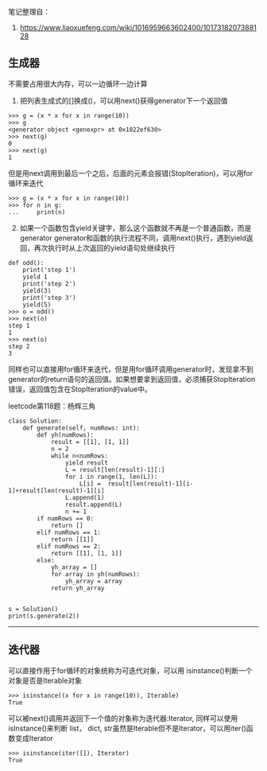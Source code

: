 笔记整理自：
1. https://www.liaoxuefeng.com/wiki/1016959663602400/1017318207388128
## 生成器
不需要占用很大内存，可以一边循环一边计算
1. 把列表生成式的[]换成()，可以用next()获得generator下一个返回值
```
>>> g = (x * x for x in range(10))
>>> g
<generator object <genexpr> at 0x1022ef630>
>>> next(g)
0
>>> next(g)
1
```
但是用next调用到最后一个之后，后面的元素会报错(StopIteration)，可以用for循环来迭代
```
>>> g = (x * x for x in range(10))
>>> for n in g:
...     print(n)
```
2. 如果一个函数包含yield关键字，那么这个函数就不再是一个普通函数，而是generator
generator和函数的执行流程不同，调用next()执行，遇到yield返回，再次执行时从上次返回的yield语句处继续执行
```
def odd():
    print('step 1')
    yield 1
    print('step 2')
    yield(3)
    print('step 3')
    yield(5)
>>> o = odd()
>>> next(o)
step 1
1
>>> next(o)
step 2
3
```
同样也可以直接用for循环来迭代，但是用for循环调用generator时，发现拿不到generator的return语句的返回值。如果想要拿到返回值，必须捕获StopIteration错误，返回值包含在StopIteration的value中。

leetcode第118题：杨辉三角
```
class Solution:
    def generate(self, numRows: int):
        def yh(numRows):
            result = [[1], [1, 1]]
            n = 2
            while n<numRows:
                yield result
                L = result[len(result)-1][:]
                for i in range(1, len(L)):
                    L[i] =  result[len(result)-1][i-1]+result[len(result)-1][i]
                L.append(1)
                result.append(L)
                n += 1
        if numRows == 0:
            return []
        elif numRows == 1:
            return [[1]]
        elif numRows == 2:
            return [[1], [1, 1]]
        else:
            yh_array = []
            for array in yh(numRows):
                yh_array = array
            return yh_array


s = Solution()
print(s.generate(2))
```
***
## 迭代器
可以直接作用于for循环的对象统称为可迭代对象，可以用 isinstance()判断一个对象是否是Iterable对象
```
>>> isinstance((x for x in range(10)), Iterable)
True
```
可以被next()调用并返回下一个值的对象称为迭代器:Iterator, 同样可以使用isInstance()来判断
list， dict, str虽然是Iterable但不是Iterator，可以用iter()函数变成Iterator
```
>>> isinstance(iter([]), Iterator)
True
```